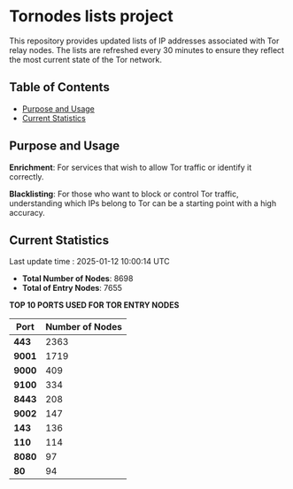 # Tornodes lists project

This repository provides updated lists of IP addresses associated with Tor relay nodes. The lists are refreshed every 30 minutes to ensure they reflect the most current state of the Tor network.

## Table of Contents

- [Purpose and Usage](#purpose-and-usage)
- [Current Statistics](#current-statistics)


## Purpose and Usage

**Enrichment**: For services that wish to allow Tor traffic or identify it correctly.

**Blacklisting**: For those who want to block or control Tor traffic, understanding which IPs belong to Tor can be a starting point with a high accuracy.

## Current Statistics

Last update time : 2025-01-12 10:00:14 UTC

- **Total Number of Nodes**: 8698
- **Total of Entry Nodes**: 7655

**TOP 10 PORTS USED FOR TOR ENTRY NODES**

| **Port** | **Number of Nodes** |
|------|-----------------|
| **443**   | 2363  |
| **9001**   | 1719  |
| **9000**   | 409  |
| **9100**   | 334  |
| **8443**   | 208  |
| **9002**   | 147  |
| **143**   | 136  |
| **110**   | 114  |
| **8080**   | 97  |
| **80**   | 94  |

